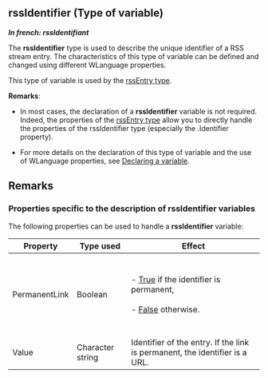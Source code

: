 
## rssIdentifier (Type of variable)

***In french: rssIdentifiant***
				



<a name="XUse"></a>
<a name="Use"></a>
<a name="description"></a>
The **rssIdentifier** type is used to describe the unique identifier of a RSS stream entry. The characteristics of this type of variable can be defined and changed using different WLanguage properties.  

This type of variable is used by the [rssEntry type](../WDLang5/1000017792.md).  

**Remarks**:

- In most cases, the declaration of a **rssIdentifier** variable is not required. Indeed, the properties of the [rssEntry type](../WDLang5/1000017792.md) allow you to directly handle the properties of the rssIdentifier type (especially the .Identifier property).

- For more details on the declaration of this type of variable and the use of WLanguage properties, see [Declaring a variable](../Motscles/1514032.md).





<a name="XSYNTAX"></a>


<a name="NOTE0"></a>
<a name="NOTE0_1"></a>

## Remarks




### Properties specific to the description of rssIdentifier variables
<a name="properties_specific_the_description_rssidentifier_variables_ELTPARAGRAPHE000058"></a>

The following properties can be used to handle a **rssIdentifier** variable:

| Property | Type used | Effect |
| --- | --- | --- |
| PermanentLink | Boolean | <br><br>- <u><u><u><u>True</u></u></u></u> if the identifier is permanent, <br><br>- <u><u><u><u>False</u></u></u></u> otherwise.<br><br><br> |
| Value | Character string | Identifier of the entry. If the link is permanent, the identifier is a URL. |




